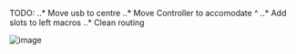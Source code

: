 TODO: 
..* Move usb to centre 
..* Move Controller to accomodate ^ 
..* Add slots to left macros 
..* Clean routing

![image](https://github.com/amesa0/NIX/blob/master/100plus/100plus2.png)
